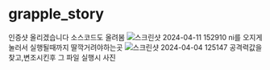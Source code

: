 # grapple_story
인증샷 올리겠습니다 소스코드도 올려봄
![스크린샷 2024-04-11 152910](https://github.com/ggongsik/grapple_story/assets/75602489/c0850777-60cd-4609-8a24-44516210322f)
ni를 오지게 눌러서 실행될때까지 딸깍거려야하는곳
![스크린샷 2024-04-04 125147](https://github.com/ggongsik/grapple_story/assets/75602489/6e8e68a4-5474-4098-9709-cc259c5a552e)
공격력값을 찾고,변조시킨후 그 파일 실행시 사진
